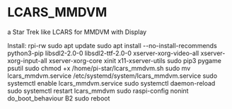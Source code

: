 # LCARS_MMDVM

a Star Trek like LCARS for MMDVM with Display

Install:
rpi-rw
sudo apt update
sudo apt install --no-install-recommends python3-pip libsdl2-2.0-0 libsdl2-ttf-2.0-0 xserver-xorg-video-all xserver-xorg-input-all xserver-xorg-core xinit x11-xserver-utils
sudo pip3 pygame psutil
sudo chmod +x /home/pi-star/lcars_mmdvm.sh
sudo mv lcars_mmdvm.service /etc/systemd/system/lcars_mmdvm.service
sudo systemctl enable lcars_mmdvm.service
sudo systemctl daemon-reload
sudo systemctl restart lcars_mmdvm
sudo raspi-config nonint do_boot_behaviour B2
sudo reboot
